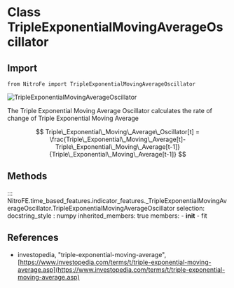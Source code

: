 

# Class TripleExponentialMovingAverageOscillator

## Import
`
from NitroFe import TripleExponentialMovingAverageOscillator
`

![TripleExponentialMovingAverageOscillator](https://media.giphy.com/media/wOC7i7lyqRwZkhnawu/giphy.gif)


The Triple Exponential Moving Average Oscillator calculates the rate of change of Triple Exponential Moving Average

$$
Triple\_Exponential\_Moving\_Average\_Oscillator[t] = \frac{Triple\_Exponential\_Moving\_Average[t]-Triple\_Exponential\_Moving\_Average[t-1]}{Triple\_Exponential\_Moving\_Average[t-1]}
$$


## Methods

::: NitroFE.time_based_features.indicator_features._TripleExponentialMovingAverageOscillator.TripleExponentialMovingAverageOscillator
    selection:
        docstring_style : numpy
        inherited_members: true
        members:
        - __init__
        - fit

References
----------
* investopedia, "triple-exponential-moving-average",
    [https://www.investopedia.com/terms/t/triple-exponential-moving-average.asp](https://www.investopedia.com/terms/t/triple-exponential-moving-average.asp)